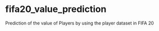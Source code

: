 # fifa20_value_prediction
Prediction of the value of Players by using the player dataset in FIFA 20

